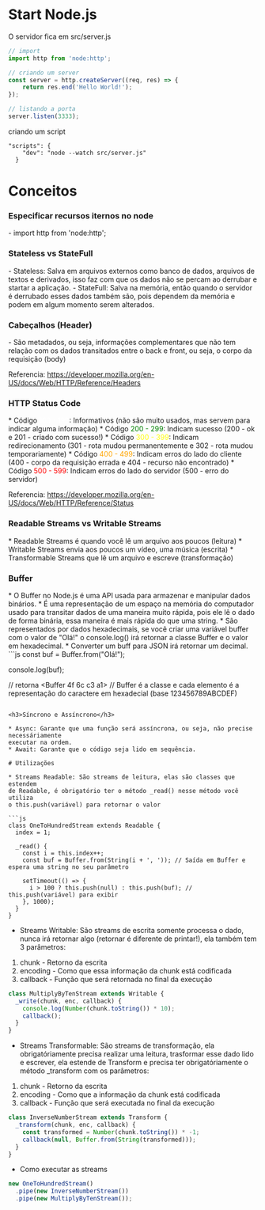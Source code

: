 # Start Node.js

O servidor fica em src/server.js

```js
// import
import http from 'node:http';

// criando um server
const server = http.createServer((req, res) => {
    return res.end('Hello World!');
});

// listando a porta
server.listen(3333);
```

criando um script

```
"scripts": {
    "dev": "node --watch src/server.js"
  }
```

# Conceitos

<h3>Especificar recursos iternos no node</h3>
- import http from 'node:http';

<h3>Stateless vs StateFull</h3>
- Stateless: Salva em arquivos externos como banco de dados, arquivos de textos e derivados, isso faz com que os dados não se percam ao derrubar e startar a aplicação.
- StateFull: Salva na memória, então quando o servidor é derrubado esses dados também são, pois dependem da memória e podem em algum momento serem alterados.

<h3>Cabeçalhos (Header)</h3>
- São metadados, ou seja, informações complementares que não tem relação com os dados transitados entre o back e front, ou seja, o corpo da requisição (body)

Referencia: https://developer.mozilla.org/en-US/docs/Web/HTTP/Reference/Headers

<h3>HTTP Status Code</h3>
* Código <span style="color: white;">100 - 199</span>: Informativos (não são muito usados, mas servem para indicar alguma informação)
* Código <span style="color: green;">200 - 299</span>: Indicam sucesso (200 - ok e 201 - criado com sucesso!)
* Código <span style="color: yellow;">300 - 399</span>: Indicam redirecionamento (301 - rota mudou permanentemente e 302 - rota mudou temporariamente)
* Código <span style="color: orange;">400 - 499</span>: Indicam erros do lado do cliente (400 - corpo da requisição errada e 404 - recurso não encontrado)
* Código <span style="color: red;">500 - 599</span>: Indicam erros do lado do servidor (500 - erro do servidor)

Referencia: https://developer.mozilla.org/en-US/docs/Web/HTTP/Reference/Status

<h3>Readable Streams vs Writable Streams</h3>
* Readable Streams é quando você lê um arquivo aos poucos (leitura)
* Writable Streams envia aos poucos um vídeo, uma música (escrita)
* Transformable Streams que lê um arquivo e escreve (transformação)

<h3>Buffer</h3>
* O Buffer no Node.js é uma API usada para armazenar e manipular dados binários.
* É uma representação de um espaço na memória do computador usado para transitar dados de uma maneira muito rápida, pois ele lê o dado
de forma binária, essa maneira é mais rápida do que uma string.
* São representados por dados hexadecimais, se você criar uma variável buffer com o valor de 
"Olá!" o console.log() irá retornar a classe Buffer e o valor em hexadecimal.
* Converter um buff para JSON irá retornar um decimal.
```js
const buf = Buffer.from("Olá!");

console.log(buf); 

// retorna <Buffer 4f 6c c3 a1>
// Buffer é a classe e cada elemento é a representação do caractere em hexadecial (base 123456789ABCDEF)
```

<h3>Síncrono e Assíncrono</h3>

* Async: Garante que uma função será assíncrona, ou seja, não precise necessáriamente
executar na ordem.
* Await: Garante que o código seja lido em sequência.

# Utilizações

* Streams Readable: São streams de leitura, elas são classes que estendem
de Readable, é obrigatório ter o método _read() nesse método você utiliza
o this.push(variável) para retornar o valor

```js
class OneToHundredStream extends Readable {
  index = 1;

  _read() {
    const i = this.index++;
    const buf = Buffer.from(String(i + ', ')); // Saída em Buffer e espera uma string no seu parâmetro

    setTimeout(() => {
      i > 100 ? this.push(null) : this.push(buf); // this.push(variável) para exibir
    }, 1000);
  }
}
```

* Streams Writable: São streams de escrita somente processa o dado, nunca irá retornar algo (retornar é diferente de printar!),
ela também tem 3 parâmetros: 
1. chunk - Retorno da escrita
2. encoding - Como que essa informação da chunk está codificada
3. callback - Função que será retornada no final da execução

```js
class MultiplyByTenStream extends Writable {
  _write(chunk, enc, callback) {
    console.log(Number(chunk.toString()) * 10);
    callback();
  }
}
```

* Streams Transformable: São streams de transformação, ela obrigatóriamente 
precisa realizar uma leitura, trasformar esse dado lido e escrever, ela estende de Transform
e precisa ter obrigatóriamente o método _transform com os parâmetros:
1. chunk - Retorno da escrita
2. encoding - Como que a informação da chunk está codificada
3. callback - Função que será executada no final da execução

```js
class InverseNumberStream extends Transform {
  _transform(chunk, enc, callback) {
    const transformed = Number(chunk.toString()) * -1;
    callback(null, Buffer.from(String(transformed)));
  }
}
```

* Como executar as streams
```js
new OneToHundredStream()
  .pipe(new InverseNumberStream())
  .pipe(new MultiplyByTenStream());
```